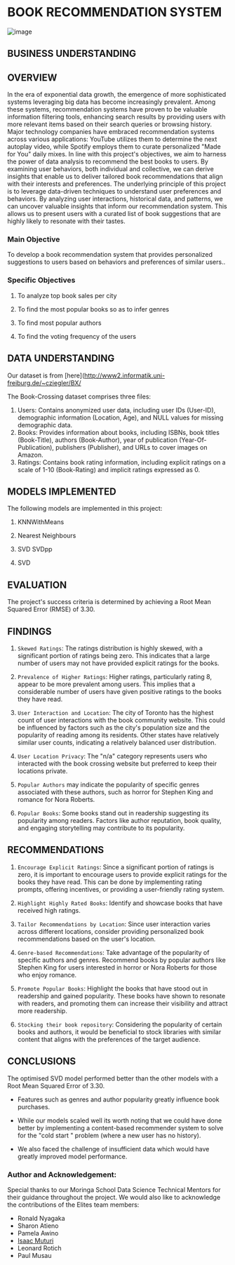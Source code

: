 
#  BOOK RECOMMENDATION SYSTEM

![image](NAME.jpeg)


## BUSINESS UNDERSTANDING
## OVERVIEW
In the era of exponential data growth, the emergence of more sophisticated systems leveraging big data has become increasingly prevalent. Among these systems, recommendation systems have proven to be valuable information filtering tools, enhancing search results by providing users with more relevant items based on their search queries or browsing history. Major technology companies have embraced recommendation systems across various applications: YouTube utilizes them to determine the next autoplay video, while Spotify employs them to curate personalized "Made for You" daily mixes.
In line with this project's objectives, we aim to harness the power of data analysis to recommend the best books to users. By examining user behaviors, both individual and collective, we can derive insights that enable us to deliver tailored book recommendations that align with their interests and preferences.
The underlying principle of this project is to leverage data-driven techniques to understand user preferences and behaviors. By analyzing user interactions, historical data, and patterns, we can uncover valuable insights that inform our recommendation system. This allows us to present users with a curated list of book suggestions that are highly likely to resonate with their tastes.


### Main Objective
To develop a book recommendation system that provides personalized suggestions to users based on behaviors and preferences of similar users..

### Specific Objectives

1. To analyze top book sales per city
  
2. To find the most popular books so as to infer genres
   
3. To find most popular authors
   
4. To find the voting frequency of the users

## DATA UNDERSTANDING
Our dataset is from [here](http://www2.informatik.uni-freiburg.de/~cziegler/BX/

The Book-Crossing dataset comprises three files:

1. Users: Contains anonymized user data, including user IDs (User-ID), demographic information (Location, Age), and NULL values for missing demographic data.
2. Books: Provides information about books, including ISBNs, book titles (Book-Title), authors (Book-Author), year of publication (Year-Of-Publication), publishers (Publisher), and URLs to cover images on Amazon.
3. Ratings: Contains book rating information, including explicit ratings on a scale of 1-10 (Book-Rating) and implicit ratings expressed as 0.

## MODELS IMPLEMENTED

The following models are implemented in this project:

1. KNNWithMeans

2. Nearest Neighbours

3. SVD SVDpp

4. SVD


## EVALUATION
The project's success criteria is determined by achieving a Root Mean Squared Error (RMSE) of 3.30. 

## FINDINGS
1. `Skewed Ratings`: The ratings distribution is highly skewed, with a significant portion of ratings being zero. This indicates that a large number of users may not have provided explicit ratings for the books.
   
2. `Prevalence of Higher Ratings`: Higher ratings, particularly rating 8, appear to be more prevalent among users. This implies that a considerable number of users have given positive ratings to the books they have read.
   
3. `User Interaction and Location`: The city of Toronto has the highest count of user interactions with the book community website. This could be influenced by factors such as the city's population size and the popularity of reading among its residents. Other states have relatively similar user counts, indicating a relatively balanced user distribution.
   
4. `User Location Privacy`: The "n/a" category represents users who interacted with the book crossing website but preferred to keep their locations private.
   
5. `Popular Authors` may  indicate the popularity of specific genres associated with these authors, such as horror for Stephen King and romance for Nora Roberts.
   
6. `Popular Books`: Some books stand out in readership suggesting its popularity among readers. Factors like author reputation, book quality, and engaging storytelling may contribute to its popularity.

## RECOMMENDATIONS

1. `Encourage Explicit Ratings`: Since a significant portion of ratings is zero, it is important to encourage users to provide explicit ratings for the books they have read. This can be done by implementing rating prompts, offering incentives, or providing a user-friendly rating system.
   
2. `Highlight Highly Rated Books`: Identify and showcase books that have received high ratings.
   
3. `Tailor Recommendations by Location`: Since user interaction varies across different locations, consider providing personalized book recommendations based on the user's location.
   
4. `Genre-based Recommendations`: Take advantage of the popularity of specific authors and genres. Recommend books by popular authors like Stephen King for users interested in horror or Nora Roberts for those who enjoy romance.
   
5. `Promote Popular Books`: Highlight the books that have stood out in readership and gained popularity. These books have shown to resonate with readers, and promoting them can increase their visibility and attract more readership.
   
6.  `Stocking their book repository`: Considering the popularity of certain books and authors, it would be beneficial to stock libraries with similar content that aligns with the preferences of the target audience.

   ## CONCLUSIONS
 The optimised SVD model performed better than the other models with a Root Mean Squared Error of 3.30.
 
- Features such as genres and author popularity greatly influence book purchases.
  
- While our models scaled well its worth noting that we could have done better by implementing a content-based recommender system to solve for the "cold start " problem (where a new user has no history).
  
- We also faced the challenge of insufficient data which would have greatly improved model performance.

### Author and Acknowledgement:
Special thanks to our Moringa School Data Science Technical Mentors for their guidance throughout the project. We would also like to acknowledge the contributions of the Elites team members:

- Ronald Nyagaka
- Sharon Atieno
- Pamela Awino
- [Isaac Muturi](https://github.com/Isaac-Ndirangu-Muturi-749)
- Leonard Rotich
- Paul Musau
